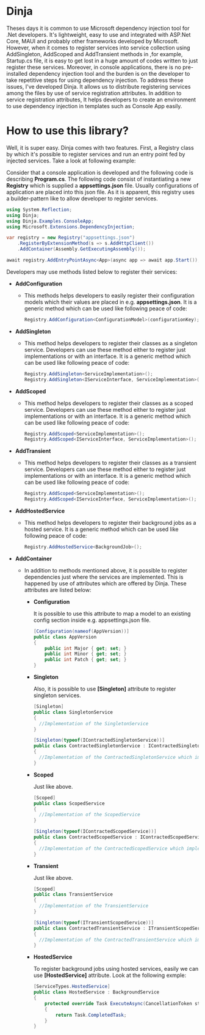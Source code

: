 # Dinja
Theses days it is common to use Microsoft dependency injection tool for .Net developers. It's lightweight, easy to use and integrated with ASP.Net Core, MAUI and probably other frameworks developed by Microsoft. However, when it comes to register services into service collection using AddSingleton, AddScoped and AddTransient methods in ,for example, Startup.cs file, it is easy to get lost in a huge amount of codes written to just register these services. Moreover, in console applications, there is no pre-installed dependency injection tool and the burden is on the developer to take repetitive steps for using dependency injection. To address these issues, I've developed Dinja. It allows us to distribute registering services among the files by use of service registration attributes. In addition to service registration attributes, It helps developers to create an environment to use dependency injection in templates such as Console App easily.



# How to use this library?

Well, it is super easy. Dinja comes with two features. First, a Registry class by which it's possible to register services and run an entry point fed by injected services. Take a look at following example:

Consider that a console application is developed and the following code is describing **Program.cs**. The following code consist of instantiating a new **Registry** which is supplied a **appsettings.json** file. Usually configurations of application are placed into this json file. As it is apparent, this registry uses a builder-pattern like to allow developer to register services.

```c#
using System.Reflection;
using Dinja;
using Dinja.Examples.ConsoleApp;
using Microsoft.Extensions.DependencyInjection;

var registry = new Registry("appsettings.json")
    .RegisterByExtensionMethod(s => s.AddHttpClient())
    .AddContainer(Assembly.GetExecutingAssembly());

await registry.AddEntryPointAsync<App>(async app => await app.Start());
```

Developers may use methods listed below to register their services:

* **AddConfiguration**

  * This methods helps developers to easily register their configuration models which their values are placed in e.g. **appsettings.json**. It is a generic method which can be used like following peace of code:

    ```c#
    Registry.AddConfiguration<ConfigurationModel>(configurationKey);
    ```

* **AddSingleton**

  * This method helps developers to register their classes as a singleton service.  Developers can use these method either to register just implementations or with an interface. It is a generic method which can be used like following peace of code:

    ```c#
    Registry.AddSingleton<ServiceImplementation>();
    Registry.AddSingleton<IServiceInterface, ServiceImplementation>();
    ```

* **AddScoped**

  * This method helps developers to register their classes as a scoped service.  Developers can use these method either to register just implementations or with an interface. It is a generic method which can be used like following peace of code:

    ```c#
    Registry.AddScoped<ServiceImplementation>();
    Registry.AddScoped<IServiceInterface, ServiceImplementation>();
    ```

    

* **AddTransient**

  * This method helps developers to register their classes as a transient service.  Developers can use these method either to register just implementations or with an interface. It is a generic method which can be used like following peace of code:

    ```c#
    Registry.AddScoped<ServiceImplementation>();
    Registry.AddScoped<IServiceInterface, ServiceImplementation>();
    ```

    

* **AddHostedService**

  * This method helps developers to register their background jobs as a hosted service. It is a generic method which can be used like following peace of code:

    ```c#
    Registry.AddHostedService<BackgroundJob>();
    ```

    

* **AddContainer**

  * In addition to methods mentioned above, it is possible to register dependencies just where the services are implemented. This is happened by use of attributes which are offered by Dinja. These attributes are listed below:

    * **Configuration**

      It is possible to use this attribute to map a model to an existing config section inside e.g. appsettings.json file.

      ```c#
      [Configuration(nameof(AppVersion))]
      public class AppVersion
      {
          public int Major { get; set; }
          public int Minor { get; set; }
          public int Patch { get; set; }
      }
      ```

      

    * **Singleton**

      Also, it is possible to use **[Singleton]** attribute to register singleton services.

      ```c#
      [Singleton]
      public class SingletonService
      {
      	//Implementation of the SingletonService
      }
      ```

      ```c#
      [Singleton(typeof(IContractedSingletonService))]
      public class ContractedSingletonService : IContractedSingletonService
      {
      	//Implementation of the ContractedSingletonService which implements IContrctedSingletonService
      }
      ```

      

    * **Scoped**

      Just like above.

      ```C#
      [Scoped]
      public class ScopedService
      {
      	//Implementation of the ScopedService
      }
      ```

      ```c#
      [Singleton(typeof(IContractedScopedService))]
      public class ContractedScopedService : IContractedScopedService
      {
      	//Implementation of the ContractedScopedService which implements IContrctedScopedService
      }
      ```

      

    * **Transient**

      Just like above.

      ```c#
      [Scoped]
      public class TransientService
      {
      	//Implementation of the TransientService
      }
      ```

      ```c#
      [Singleton(typeof(ITransientScopedService))]
      public class ContractedTransientService : ITransientScopedService
      {
      	//Implementation of the ContractedTransientService which implements IContrctedTransientService
      }
      ```

      

    * **HostedService**

      To register background jobs using hosted services, easily we can use **[HostedService]** attribute. Look at the following exmple:

      ```c#
      [ServiceTypes.HostedService]
      public class HostedService : BackgroundService
      {
          protected override Task ExecuteAsync(CancellationToken stoppingToken)
          {
              return Task.CompletedTask;
          }
      }
      ```